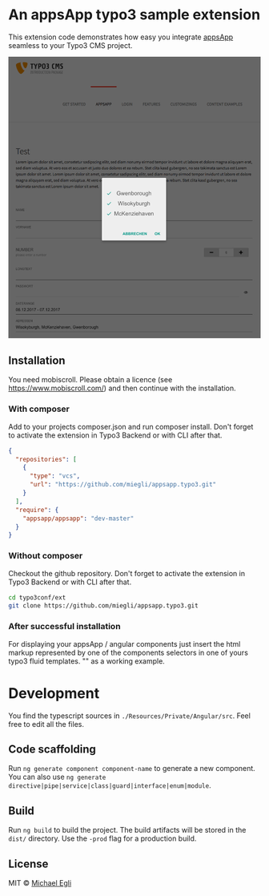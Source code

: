 # An appsApp typo3 sample extension

This extension code demonstrates how easy you integrate [appsApp](https://www.npmjs.com/package/appsapp-module) seamless to your Typo3 CMS project.

![Alt text](appsapp_typo3.png?raw=true "appsApp.io")

## Installation

You need mobiscroll. Please obtain a licence (see https://www.mobiscroll.com/) and then continue with the installation.

### With composer

Add to your projects composer.json and run composer install. Don't forget to activate the extension in Typo3 Backend or with CLI after that.

```json
{
  "repositories": [
    {
      "type": "vcs",
      "url": "https://github.com/miegli/appsapp.typo3.git"
    }
  ],
  "require": {
    "appsapp/appsapp": "dev-master"
  }
}

```

### Without composer

Checkout the github repository. Don't forget to activate the extension in Typo3 Backend or with CLI after that. 

````bash
cd typo3conf/ext
git clone https://github.com/miegli/appsapp.typo3.git
````

### After successful installation

For displaying your appsApp / angular components just insert the  html markup represented by one of the components selectors in one of yours typo3 fluid templates. "<app-mytest></app-mytest>" as a working example.

#  Development

You find the typescript sources in ````./Resources/Private/Angular/src````. Feel free to edit all the files.

## Code scaffolding

Run `ng generate component component-name` to generate a new component. You can also use `ng generate directive|pipe|service|class|guard|interface|enum|module`.

## Build

Run `ng build` to build the project. The build artifacts will be stored in the `dist/` directory. Use the `-prod` flag for a production build.


## License

MIT © [Michael Egli](mailto:michael.egli@appsapp.io)